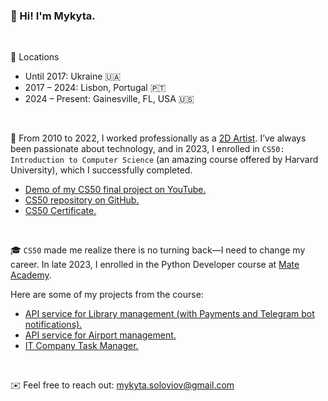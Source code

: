 ### 👋 Hi! I'm Mykyta.

<br>

📍 Locations<br>
- Until 2017: Ukraine 🇺🇦
- 2017 – 2024: Lisbon, Portugal 🇵🇹
- 2024 – Present: Gainesville, FL, USA 🇺🇸

<br>

👾 From 2010 to 2022, I worked professionally as a [2D Artist](https://www.artstation.com/mykyta_so). I’ve always been passionate about technology, and in 2023, I enrolled in `CS50: Introduction to Computer Science` (an amazing course offered by Harvard University), which I successfully completed.
- [Demo of my CS50 final project on YouTube.](https://youtu.be/IIwnNInCA_8?si=07lDZ1yhEhMNztML)
- [CS50 repository on GitHub.](https://github.com/mykyta-so/CS50)
- [CS50 Certificate.](https://certificates.cs50.io/5227e606-8e1c-4164-8718-4c6ec16057a4.pdf?size=letter)

<br>

🎓 `CS50` made me realize there is no turning back—I need to change my career. In late 2023, I enrolled in the Python Developer course at [Mate Academy](https://mate.academy/en).

Here are some of my projects from the course:
- [API service for Library management (with Payments and Telegram bot notifications).](https://github.com/mykyta-so/library-service) 
- [API service for Airport management.](https://github.com/mykyta-so/airport-api-service)
- [IT Company Task Manager.](https://github.com/mykyta-so/it-company-task-manager)

<br>

✉️ Feel free to reach out: mykyta.soloviov@gmail.com
